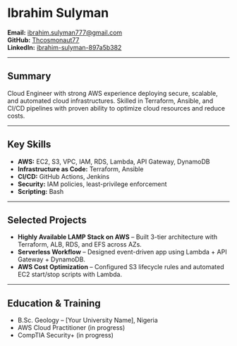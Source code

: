 # Ibrahim Sulyman  

**Email:** ibrahim.sulyman777@gmail.com  
**GitHub:** [Thcosmonaut77](https://github.com/Thcosmonaut77)  
**LinkedIn:** [ibrahim-sulyman-897a5b382](https://www.linkedin.com/in/ibrahim-sulyman-897a5b382)  

---

## Summary  
Cloud Engineer with strong AWS experience deploying secure, scalable, and automated cloud infrastructures. Skilled in Terraform, Ansible, and CI/CD pipelines with proven ability to optimize cloud resources and reduce costs.  

---

## Key Skills  
- **AWS:** EC2, S3, VPC, IAM, RDS, Lambda, API Gateway, DynamoDB  
- **Infrastructure as Code:** Terraform, Ansible  
- **CI/CD:** GitHub Actions, Jenkins  
- **Security:** IAM policies, least-privilege enforcement  
- **Scripting:** Bash  

---

## Selected Projects  
- **Highly Available LAMP Stack on AWS** – Built 3-tier architecture with Terraform, ALB, RDS, and EFS across AZs.  
- **Serverless Workflow** – Designed event-driven app using Lambda + API Gateway + DynamoDB.  
- **AWS Cost Optimization** – Configured S3 lifecycle rules and automated EC2 start/stop scripts with Lambda.  

---

## Education & Training  
- B.Sc. Geology – [Your University Name], Nigeria  
- AWS Cloud Practitioner (in progress)  
- CompTIA Security+ (in progress)  
